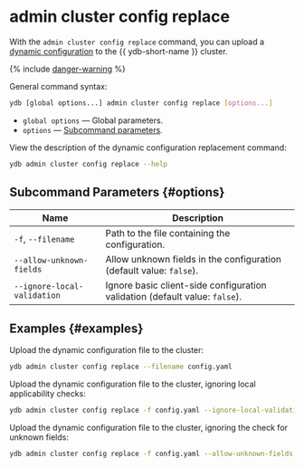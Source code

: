 # admin cluster config replace

With the `admin cluster config replace` command, you can upload a [dynamic configuration](../../../../../maintenance/manual/dynamic-config.md) to the {{ ydb-short-name }} cluster.

{% include [danger-warning](../_includes/danger-warning.md) %}

General command syntax:

```bash
ydb [global options...] admin cluster config replace [options...]
```

* `global options` — Global parameters.
* `options` — [Subcommand parameters](#options).

View the description of the dynamic configuration replacement command:

```bash
ydb admin cluster config replace --help
```

## Subcommand Parameters {#options}

Name | Description
---|---
`-f`, `--filename` | Path to the file containing the configuration.
`--allow-unknown-fields` | Allow unknown fields in the configuration (default value: `false`).
`--ignore-local-validation` | Ignore basic client-side configuration validation (default value: `false`).

## Examples {#examples}

Upload the dynamic configuration file to the cluster:

```bash
ydb admin cluster config replace --filename config.yaml
```

Upload the dynamic configuration file to the cluster, ignoring local applicability checks:

```bash
ydb admin cluster config replace -f config.yaml --ignore-local-validation
```

Upload the dynamic configuration file to the cluster, ignoring the check for unknown fields:

```bash
ydb admin cluster config replace -f config.yaml --allow-unknown-fields
```
